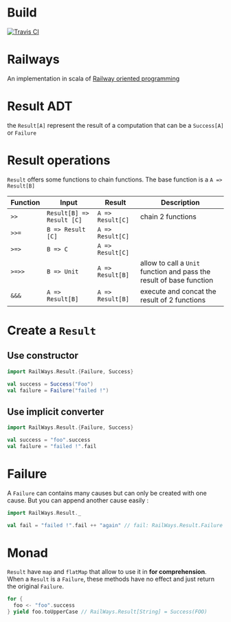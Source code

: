 # Build
[![Travis CI](https://api.travis-ci.org/elongeau/railways.svg?branch=master)](https://travis-ci.org/elongeau/railways)

# Railways

An implementation in scala of [Railway oriented programming](https://fsharpforfunandprofit.com/posts/recipe-part2/)

# Result ADT

the `Result[A]` represent the result of a computation that can be a `Success[A]` or `Failure`

# Result operations

`Result` offers some functions to chain functions. The base function is a `A => Result[B]`

| Function |           Input           |      Result      |                             Description                              |
|----------|---------------------------|------------------|----------------------------------------------------------------------|
| `>>`     | `Result[B] => Result [C]` | `A => Result[C]` | chain 2 functions                                                    |
| `>>=`    | `B => Result [C]`         | `A => Result[C]` |                                                                      |
| `>=>`    | `B => C`                  | `A => Result[C]` |                                                                      |
| `>=>>`   | `B => Unit`               | `A => Result[B]` | allow to call a `Unit` function and pass the result of base function |
| `&&&`    | `A => Result[B]`          | `A => Result[B]` | execute and concat the result of 2 functions                                                                     |

# Create a `Result`

## Use constructor

```scala
import RailWays.Result.{Failure, Success}

val success = Success("Foo")
val failure = Failure("failed !")
```

## Use implicit converter

```scala
import RailWays.Result.{Failure, Success}

val success = "foo".success
val failure = "failed !".fail
```

# Failure 

A `Failure` can contains many causes but can only be created with one cause. But you can append another cause easily : 

```scala
import RailWays.Result._

val fail = "failed !".fail ++ "again" // fail: RailWays.Result.Failure = Failure(failed !,again)
```

# Monad

`Result` have `map` and `flatMap` that allow to use it in __for comprehension__. When a `Result` is a `Failure`, these methods have no effect and just return the original `Failure`.

```scala
for {
  foo <- "foo".success
} yield foo.toUpperCase // RailWays.Result[String] = Success(FOO)
```
